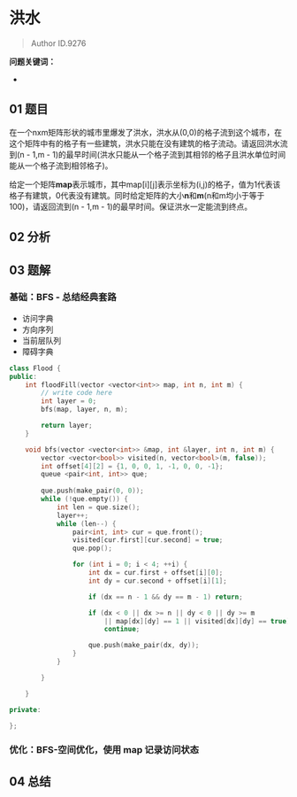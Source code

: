 # 洪水
> Author ID.9276 

**问题关键词：**

- 

## 01 题目

在一个nxm矩阵形状的城市里爆发了洪水，洪水从(0,0)的格子流到这个城市，在这个矩阵中有的格子有一些建筑，洪水只能在没有建筑的格子流动。请返回洪水流到(n - 1,m - 1)的最早时间(洪水只能从一个格子流到其相邻的格子且洪水单位时间能从一个格子流到相邻格子)。

给定一个矩阵**map**表示城市，其中map[i][j]表示坐标为(i,j)的格子，值为1代表该格子有建筑，0代表没有建筑。同时给定矩阵的大小**n**和**m**(n和m均小于等于100)，请返回流到(n - 1,m - 1)的最早时间。保证洪水一定能流到终点。

## 02 分析



## 03 题解

### 基础：BFS - 总结经典套路

- 访问字典
- 方向序列
- 当前层队列
- 障碍字典

```c++
class Flood {
public:
    int floodFill(vector <vector<int>> map, int n, int m) {
        // write code here
        int layer = 0;
        bfs(map, layer, n, m);

        return layer;
    }

    void bfs(vector <vector<int>> &map, int &layer, int n, int m) {
        vector <vector<bool>> visited(n, vector<bool>(m, false));
        int offset[4][2] = {1, 0, 0, 1, -1, 0, 0, -1};
        queue <pair<int, int>> que;
        
        que.push(make_pair(0, 0));
        while (!que.empty()) {
            int len = que.size();
            layer++;
            while (len--) {
                pair<int, int> cur = que.front();
                visited[cur.first][cur.second] = true;
                que.pop();

                for (int i = 0; i < 4; ++i) {
                    int dx = cur.first + offset[i][0];
                    int dy = cur.second + offset[i][1];

                    if (dx == n - 1 && dy == m - 1) return;

                    if (dx < 0 || dx >= n || dy < 0 || dy >= m
                        || map[dx][dy] == 1 || visited[dx][dy] == true)
                        continue;

                    que.push(make_pair(dx, dy));
                }
            }

        }

    }

private:

};
```

### 优化：BFS-空间优化，使用 map 记录访问状态



## 04 总结

